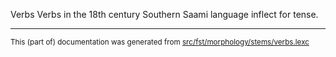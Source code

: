 Verbs
Verbs in the 18th century Southern Saami language inflect for tense.

* * *

<small>This (part of) documentation was generated from [src/fst/morphology/stems/verbs.lexc](https://github.com/giellalt/lang-sju-x-sydlapsk/blob/main/src/fst/morphology/stems/verbs.lexc)</small>
